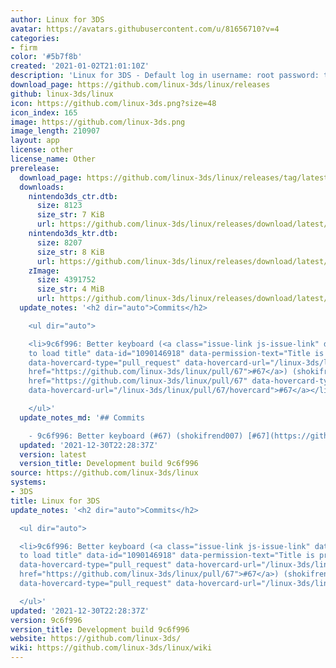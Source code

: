 ```yaml
---
author: Linux for 3DS
avatar: https://avatars.githubusercontent.com/u/81656710?v=4
categories:
- firm
color: '#5b7f8b'
created: '2021-01-02T21:01:10Z'
description: 'Linux for 3DS - Default log in username: root password: toor'
download_page: https://github.com/linux-3ds/linux/releases
github: linux-3ds/linux
icon: https://github.com/linux-3ds.png?size=48
icon_index: 165
image: https://github.com/linux-3ds.png
image_length: 210907
layout: app
license: other
license_name: Other
prerelease:
  download_page: https://github.com/linux-3ds/linux/releases/tag/latest
  downloads:
    nintendo3ds_ctr.dtb:
      size: 8123
      size_str: 7 KiB
      url: https://github.com/linux-3ds/linux/releases/download/latest/nintendo3ds_ctr.dtb
    nintendo3ds_ktr.dtb:
      size: 8207
      size_str: 8 KiB
      url: https://github.com/linux-3ds/linux/releases/download/latest/nintendo3ds_ktr.dtb
    zImage:
      size: 4391752
      size_str: 4 MiB
      url: https://github.com/linux-3ds/linux/releases/download/latest/zImage
  update_notes: '<h2 dir="auto">Commits</h2>

    <ul dir="auto">

    <li>9c6f996: Better keyboard (<a class="issue-link js-issue-link" data-error-text="Failed
    to load title" data-id="1090146918" data-permission-text="Title is private" data-url="https://github.com/linux-3ds/linux/issues/67"
    data-hovercard-type="pull_request" data-hovercard-url="/linux-3ds/linux/pull/67/hovercard"
    href="https://github.com/linux-3ds/linux/pull/67">#67</a>) (shokifrend007) <a
    href="https://github.com/linux-3ds/linux/pull/67" data-hovercard-type="pull_request"
    data-hovercard-url="/linux-3ds/linux/pull/67/hovercard">#67</a></li>

    </ul>'
  update_notes_md: '## Commits

    - 9c6f996: Better keyboard (#67) (shokifrend007) [#67](https://github.com/linux-3ds/linux/pull/67)'
  updated: '2021-12-30T22:28:37Z'
  version: latest
  version_title: Development build 9c6f996
source: https://github.com/linux-3ds/linux
systems:
- 3DS
title: Linux for 3DS
update_notes: '<h2 dir="auto">Commits</h2>

  <ul dir="auto">

  <li>9c6f996: Better keyboard (<a class="issue-link js-issue-link" data-error-text="Failed
  to load title" data-id="1090146918" data-permission-text="Title is private" data-url="https://github.com/linux-3ds/linux/issues/67"
  data-hovercard-type="pull_request" data-hovercard-url="/linux-3ds/linux/pull/67/hovercard"
  href="https://github.com/linux-3ds/linux/pull/67">#67</a>) (shokifrend007) <a href="https://github.com/linux-3ds/linux/pull/67"
  data-hovercard-type="pull_request" data-hovercard-url="/linux-3ds/linux/pull/67/hovercard">#67</a></li>

  </ul>'
updated: '2021-12-30T22:28:37Z'
version: 9c6f996
version_title: Development build 9c6f996
website: https://github.com/linux-3ds/
wiki: https://github.com/linux-3ds/linux/wiki
---
```

